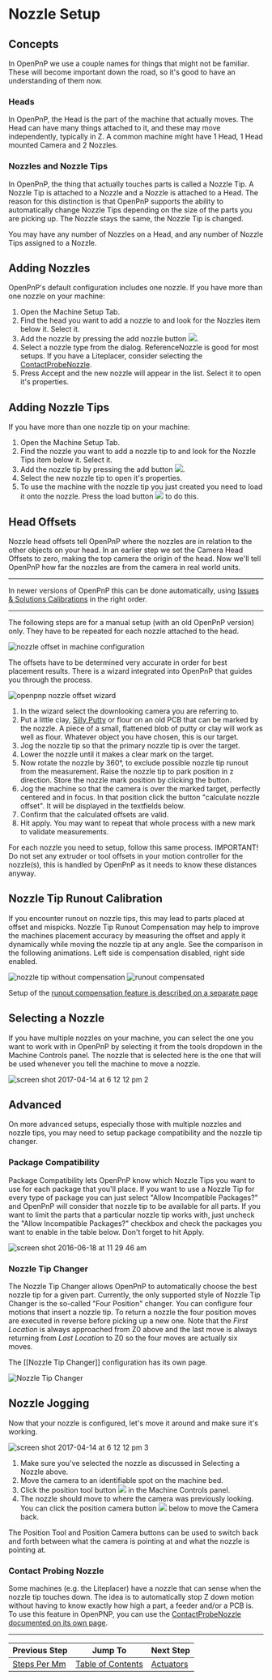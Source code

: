 # Nozzle Setup

## Concepts
In OpenPnP we use a couple names for things that might not be familiar. These will become important down the road, so it's good to have an understanding of them now.

### Heads
In OpenPnP, the Head is the part of the machine that actually moves. The Head can have many things attached to it, and these may move independently, typically in Z. A common machine might have 1 Head, 1 Head mounted Camera and 2 Nozzles.

### Nozzles and Nozzle Tips
In OpenPnP, the thing that actually touches parts is called a Nozzle Tip. A Nozzle Tip is attached to a Nozzle and a Nozzle is attached to a Head. The reason for this distinction is that OpenPnP supports the ability to automatically change Nozzle Tips depending on the size of the parts you are picking up. The Nozzle stays the same, the Nozzle Tip is changed.

You may have any number of Nozzles on a Head, and any number of Nozzle Tips assigned to a Nozzle.

## Adding Nozzles
OpenPnP's default configuration includes one nozzle. If you have more than one nozzle on your machine:

1. Open the Machine Setup Tab.
2. Find the head you want to add a nozzle to and look for the Nozzles item below it. Select it.
3. Add the nozzle by pressing the add nozzle button ![](https://rawgit.com/openpnp/openpnp/6b20cb121e36ec8b0eecdf6190aee5f448c51c41/src/main/resources/icons/nozzle-add.svg).  
4. Select a nozzle type from the dialog. ReferenceNozzle is good for most setups. If you have a Liteplacer, consider selecting the [ContactProbeNozzle](https://github.com/openpnp/openpnp/wiki/Contact-Probing-Nozzle).
5. Press Accept and the new nozzle will appear in the list. Select it to open it's properties.

## Adding Nozzle Tips
If you have more than one nozzle tip on your machine:

1. Open the Machine Setup Tab.
2. Find the nozzle you want to add a nozzle tip to and look for the Nozzle Tips item below it. Select it.
3. Add the nozzle tip by pressing the add button ![](https://rawgit.com/openpnp/openpnp/develop/src/main/resources/icons/general-add.svg).  
4. Select the new nozzle tip to open it's properties.
5. To use the machine with the nozzle tip you just created you need to load it onto the nozzle. Press the load button ![](https://rawgit.com/openpnp/openpnp/develop/src/main/resources/icons/nozzletip-load.svg) to do this.

## Head Offsets
Nozzle head offsets tell OpenPnP where the nozzles are in relation to the other objects on your head. In an earlier step we set the Camera Head Offsets to zero, making the top camera the origin of the head. Now we'll tell OpenPnP how far the nozzles are from the camera in real world units. 
___
In newer versions of OpenPnP this can be done automatically, using [Issues & Solutions Calibrations](https://github.com/openpnp/openpnp/wiki/Calibration-Solutions#calibrating-precision-camera-to-nozzle-offsets) in the right order. 
___

The following steps are for a manual setup (with an old OpenPnP version) only. They have to be repeated for each nozzle attached to the head.

![nozzle offset in machine configuration](https://user-images.githubusercontent.com/3868450/50729987-9910b200-1143-11e9-9d13-dd234b91d97e.PNG)

The offsets have to be determined very accurate in order for best placement results. There is a wizard integrated into OpenPnP that guides you through the process.

![openpnp nozzle offset wizard](https://user-images.githubusercontent.com/3868450/50702952-c29de080-1052-11e9-9d0d-324d68daa401.PNG)
1. In the wizard select the downlooking camera you are referring to.
2. Put a little clay, [Silly Putty](http://amzn.to/263ZnKm) or flour on an old PCB that can be marked by the nozzle. A piece of a small, flattened blob of putty or clay will work as well as flour. Whatever object you have chosen, this is our target.
3. Jog the nozzle tip so that the primary nozzle tip is over the target.
4. Lower the nozzle until it makes a clear mark on the target.
5. Now rotate the nozzle by 360°, to exclude possible nozzle tip runout from the measurement. Raise the nozzle tip to park position in z direction. Store the nozzle mark position by clicking the button.
6. Jog the machine so that the camera is over the marked target, perfectly centered and in focus. In that position click the button "calculate nozzle offset". It will be displayed in the textfields below.
7. Confirm that the calculated offsets are valid.
8. Hit apply. You may want to repeat that whole process with a new mark to validate measurements.

For each nozzle you need to setup, follow this same process.
IMPORTANT! Do not set any extruder or tool offsets in your motion controller for the nozzle(s), this is handled by OpenPnP as it needs to know these distances anyway.

## Nozzle Tip Runout Calibration
If you encounter runout on nozzle tips, this may lead to parts placed at offset and mispicks. Nozzle Tip Runout Compensation may help to improve the machines placement accuracy by measuring the offset and apply it dynamically while moving the nozzle tip at any angle. See the comparison in the following animations. Left side is compensation disabled, right side enabled.

![nozzle tip without compensation](https://user-images.githubusercontent.com/3868450/51180932-110c7400-18ca-11e9-8518-aff180ec30d5.gif)
![runout compensated](https://user-images.githubusercontent.com/3868450/51181050-5df04a80-18ca-11e9-887b-b25f2942505b.gif)

Setup of the [runout compensation feature is described on a separate page](https://github.com/openpnp/openpnp/wiki/Nozzle-Tip-Calibration-Setup)


## Selecting a Nozzle
If you have multiple nozzles on your machine, you can select the one you want to work with in OpenPnP by selecting it from the tools dropdown in the Machine Controls panel. The nozzle that is selected here is the one that will be used whenever you tell the machine to move a nozzle.

![screen shot 2017-04-14 at 6 12 12 pm 2](https://cloud.githubusercontent.com/assets/1182323/25058368/2b3754c4-213e-11e7-9e48-3c984b33d678.png)

## Advanced
On more advanced setups, especially those with multiple nozzles and nozzle tips, you may need to setup package compatibility and the nozzle tip changer.

### Package Compatibility
Package Compatibility lets OpenPnP know which Nozzle Tips you want to use for each package that you'll place. If you want to use a Nozzle Tip for every type of package you can just select "Allow Incompatible Packages?" and OpenPnP will consider that nozzle tip to be available for all parts. If you want to limit the parts that a particular nozzle tip works with, just uncheck the "Allow Incompatible Packages?" checkbox and check the packages you want to enable in the table below. Don't forget to hit Apply.

![screen shot 2016-06-18 at 11 29 46 am](https://cloud.githubusercontent.com/assets/1182323/16172939/fed3b05e-3547-11e6-8db8-c4cac423a34f.png)

### Nozzle Tip Changer
The Nozzle Tip Changer allows OpenPnP to automatically choose the best nozzle tip for a given part. Currently, the only supported style of Nozzle Tip Changer is the so-called "Four Position" changer. You can configure four motions that insert a nozzle tip. To return a nozzle the four position moves are executed in reverse before picking up a new one. Note that the _First Location_ is always approached from Z0 above and the last move is always returning from _Last Location_ to Z0 so the four moves are actually six moves.

The [[Nozzle Tip Changer]] configuration has its own page.

![Nozzle Tip Changer](https://user-images.githubusercontent.com/9963310/118364459-c59d2a00-b598-11eb-95bc-a8f77163e620.png)

## Nozzle Jogging
Now that your nozzle is configured, let's move it around and make sure it's working.

![screen shot 2017-04-14 at 6 12 12 pm 3](https://cloud.githubusercontent.com/assets/1182323/25058367/2b3680f8-213e-11e7-9616-fc062c82d442.png)

1. Make sure you've selected the nozzle as discussed in Selecting a Nozzle above.
2. Move the camera to an identifiable spot on the machine bed.
3. Click the position tool button ![](https://rawgit.com/openpnp/openpnp/develop/src/main/resources/icons/position-nozzle.svg) in the Machine Controls panel.
4. The nozzle should move to where the camera was previously looking. You can click the position camera button ![](https://rawgit.com/openpnp/openpnp/develop/src/main/resources/icons/position-camera.svg)  below to move the Camera back.

The Position Tool and Position Camera buttons can be used to switch back and forth between what the camera is pointing at and what the nozzle is pointing at.

### Contact Probing Nozzle
Some machines (e.g. the Liteplacer) have a nozzle that can sense when the nozzle tip touches down. The idea is to automatically stop Z down motion without having to know exactly how high a part, a feeder and/or a PCB is. To use this feature in OpenPNP, you can use the [ContactProbeNozzle documented on its own page](https://github.com/openpnp/openpnp/wiki/Contact-Probing-Nozzle).

***

| Previous Step                 | Jump To                 | Next Step                                   |
| ----------------------------- | ----------------------- | ------------------------------------------- |
| [Steps Per Mm](https://github.com/openpnp/openpnp/wiki/Setup-and-Calibration%3A-Steps-Per-Mm) | [Table of Contents](https://github.com/openpnp/openpnp/wiki/Setup-and-Calibration) | [Actuators](https://github.com/openpnp/openpnp/wiki/Setup-and-Calibration%3A-Actuators) |